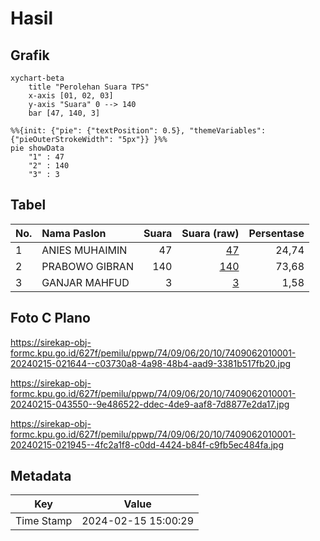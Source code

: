 # Hasil

## Grafik

```mermaid
xychart-beta
    title "Perolehan Suara TPS"
    x-axis [01, 02, 03]
    y-axis "Suara" 0 --> 140
    bar [47, 140, 3]
```

```mermaid
%%{init: {"pie": {"textPosition": 0.5}, "themeVariables": {"pieOuterStrokeWidth": "5px"}} }%%
pie showData
    "1" : 47
    "2" : 140
    "3" : 3
```

## Tabel

| No. | Nama Paslon    | Suara | Suara (raw) | Persentase |
|:--- |:-------------- | -----:| -----------:| ----------:|
| 1   | ANIES MUHAIMIN | 47    | [47][p-1]   | 24,74      |
| 2   | PRABOWO GIBRAN | 140   | [140][p-2]  | 73,68      |
| 3   | GANJAR MAHFUD  | 3     | [3][p-3]    | 1,58       |


[p-1]: https://github.com/gigit-pemilu/pemilu-2024-74-sulawesi-tenggara/blob/main/pilpres/hitung-suara/sub/74-sulawesi-tenggara/sub/09-konawe-utara/sub/06-lembo/sub/2010-laramo/sub/001-tps/sub/paslon-1.txt
[p-2]: https://github.com/gigit-pemilu/pemilu-2024-74-sulawesi-tenggara/blob/main/pilpres/hitung-suara/sub/74-sulawesi-tenggara/sub/09-konawe-utara/sub/06-lembo/sub/2010-laramo/sub/001-tps/sub/paslon-2.txt
[p-3]: https://github.com/gigit-pemilu/pemilu-2024-74-sulawesi-tenggara/blob/main/pilpres/hitung-suara/sub/74-sulawesi-tenggara/sub/09-konawe-utara/sub/06-lembo/sub/2010-laramo/sub/001-tps/sub/paslon-3.txt

## Foto C Plano

https://sirekap-obj-formc.kpu.go.id/627f/pemilu/ppwp/74/09/06/20/10/7409062010001-20240215-021644--c03730a8-4a98-48b4-aad9-3381b517fb20.jpg

https://sirekap-obj-formc.kpu.go.id/627f/pemilu/ppwp/74/09/06/20/10/7409062010001-20240215-043550--9e486522-ddec-4de9-aaf8-7d8877e2da17.jpg

https://sirekap-obj-formc.kpu.go.id/627f/pemilu/ppwp/74/09/06/20/10/7409062010001-20240215-021945--4fc2a1f8-c0dd-4424-b84f-c9fb5ec484fa.jpg


## Metadata

| Key        | Value               |
| ---------- | ------------------- |
| Time Stamp | 2024-02-15 15:00:29 |



